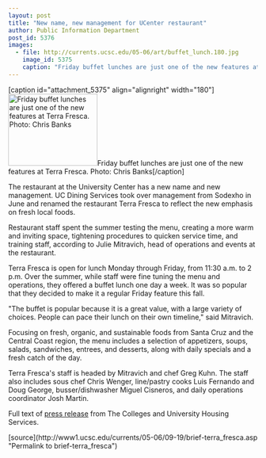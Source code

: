 ```yaml
---
layout: post
title: "New name, new management for UCenter restaurant"
author: Public Information Department
post_id: 5376
images:
  - file: http://currents.ucsc.edu/05-06/art/buffet_lunch.180.jpg
    image_id: 5375
    caption: "Friday buffet lunches are just one of the new features at Terra Fresca. Photo: Chris Banks"
---
```


[caption id="attachment_5375" align="alignright" width="180"]<a href="http://localhost/mysite/wp-content/uploads/2005/09/buffet_lunch.180.jpg"><img class="size-full wp-image-5375" src="http://localhost/mysite/wp-content/uploads/2005/09/buffet_lunch.180.jpg" alt="Friday buffet lunches are just one of the new features at Terra Fresca. Photo: Chris Banks" width="180" height="145" /></a>Friday buffet lunches are just one of the new features at Terra Fresca. Photo: Chris Banks[/caption]
<a name="content" id="content"></a>
<p>
  The restaurant at the University Center has a new name and new management. UC Dining Services took over management from Sodexho in June and renamed the restaurant Terra Fresca to reflect the new emphasis on fresh local foods.
</p>
<p>
  Restaurant staff spent the summer testing the menu, creating a more warm and inviting space, tightening procedures to quicken service time, and training staff, according to Julie Mitravich, head of operations and events at the restaurant.
</p>
<p>
  Terra Fresca is open for lunch Monday through Friday, from 11:30 a.m. to 2 p.m. Over the summer, while staff were fine tuning the menu and operations, they offered a buffet lunch one day a week. It was so popular that they decided to make it a regular Friday feature this fall.
</p>
<p>
  "The buffet is popular because it is a great value, with a large variety of choices. People can pace their lunch on their own timeline," said Mitravich.
</p>
<p>
  Focusing on fresh, organic, and sustainable foods from Santa Cruz and the Central Coast region, the menu includes a selection of appetizers, soups, salads, sandwiches, entrees, and desserts, along with daily specials and a fresh catch of the day.
</p>
<p>
  Terra Fresca's staff is headed by Mitravich and chef Greg Kuhn. The staff also includes sous chef Chris Wenger, line/pastry cooks Luis Fernando and Doug George, busser/dishwasher Miguel Cisneros, and daily operations coordinator Josh Martin.
</p>
<p>
  Full text of <a href="http://www2.ucsc.edu/cuhsadmin/cuhs/OOP/press_releases/Terra-Fresca-09-12-05.pdf">press release</a> from The Colleges and University Housing Services.
</p>
[source](http://www1.ucsc.edu/currents/05-06/09-19/brief-terra_fresca.asp "Permalink to brief-terra_fresca")
